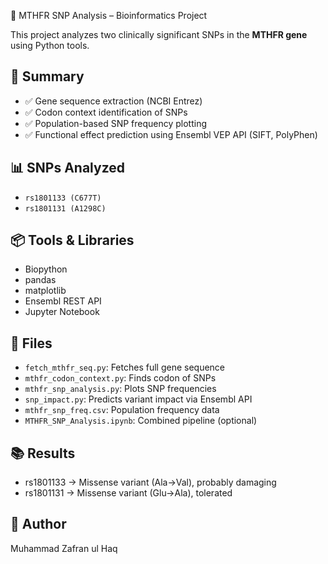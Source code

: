  🧬 MTHFR SNP Analysis – Bioinformatics Project

This project analyzes two clinically significant SNPs in the **MTHFR gene** using Python tools.

## 🚀 Summary

- ✅ Gene sequence extraction (NCBI Entrez)
- ✅ Codon context identification of SNPs
- ✅ Population-based SNP frequency plotting
- ✅ Functional effect prediction using Ensembl VEP API (SIFT, PolyPhen)

## 📊 SNPs Analyzed

- `rs1801133 (C677T)`
- `rs1801131 (A1298C)`

## 📦 Tools & Libraries

- Biopython
- pandas
- matplotlib
- Ensembl REST API
- Jupyter Notebook

## 📁 Files

- `fetch_mthfr_seq.py`: Fetches full gene sequence
- `mthfr_codon_context.py`: Finds codon of SNPs
- `mthfr_snp_analysis.py`: Plots SNP frequencies
- `snp_impact.py`: Predicts variant impact via Ensembl API
- `mthfr_snp_freq.csv`: Population frequency data
- `MTHFR_SNP_Analysis.ipynb`: Combined pipeline (optional)

## 📚 Results
- rs1801133 → Missense variant (Ala→Val), probably damaging
- rs1801131 → Missense variant (Glu→Ala), tolerated

## 📎 Author
Muhammad Zafran ul Haq

